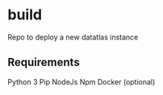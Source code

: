 # build
Repo to deploy a new datatlas instance

## Requirements
Python 3
Pip
NodeJs
Npm 
Docker (optional)
